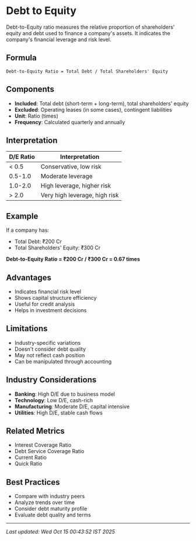 # Debt to Equity


Debt-to-Equity ratio measures the relative proportion of shareholders' equity and debt used to finance a company's assets. It indicates the company's financial leverage and risk level.

## Formula
```text
Debt-to-Equity Ratio = Total Debt / Total Shareholders' Equity
```

## Components
- **Included**: Total debt (short-term + long-term), total shareholders' equity
- **Excluded**: Operating leases (in some cases), contingent liabilities
- **Unit**: Ratio (times)
- **Frequency**: Calculated quarterly and annually

## Interpretation
| D/E Ratio | Interpretation |
|-----------|----------------|
| < 0.5 | Conservative, low risk |
| 0.5-1.0 | Moderate leverage |
| 1.0-2.0 | High leverage, higher risk |
| > 2.0 | Very high leverage, high risk |

## Example
If a company has:
- Total Debt: ₹200 Cr
- Total Shareholders' Equity: ₹300 Cr

**Debt-to-Equity Ratio = ₹200 Cr / ₹300 Cr = 0.67 times**

## Advantages
- Indicates financial risk level
- Shows capital structure efficiency
- Useful for credit analysis
- Helps in investment decisions

## Limitations
- Industry-specific variations
- Doesn't consider debt quality
- May not reflect cash position
- Can be manipulated through accounting

## Industry Considerations
- **Banking**: High D/E due to business model
- **Technology**: Low D/E, cash-rich
- **Manufacturing**: Moderate D/E, capital intensive
- **Utilities**: High D/E, stable cash flows

## Related Metrics
- Interest Coverage Ratio
- Debt Service Coverage Ratio
- Current Ratio
- Quick Ratio

## Best Practices
- Compare with industry peers
- Analyze trends over time
- Consider debt maturity profile
- Evaluate debt quality and terms

---
*Last updated: Wed Oct 15 00:43:52 IST 2025*
